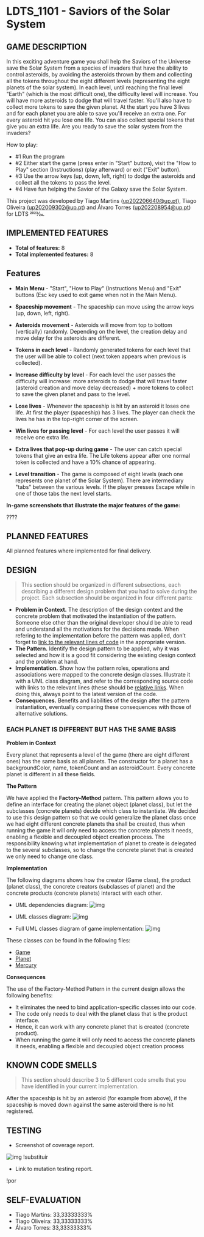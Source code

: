 # LDTS_1101 - Saviors of the Solar System

## GAME DESCRIPTION

In this exciting adventure game you shall help the Saviors of the Universe save the Solar System from a species of invaders that have the ability to control asteroids, by avoiding the asteroids thrown by them and collecting all the tokens throughout the eight different levels (representing the eight planets of the solar system).
In each level, until reaching the final level "Earth" (which is the most difficult one), the difficulty level will increase. You will have more asteroids to dodge that will travel faster. You'll also have to collect more tokens to save the given planet. At the start you have 3 lives and for each planet you are able to save you'll receive an extra one. 
For every asteroid hit you lose one life.
You can also collect special tokens that give you an extra life.
Are you ready to save the solar system from the invaders?

How to play:
- #1 Run the program
- #2 Either start the game (press enter in "Start" button), visit the "How to Play" section (Instructions) (play afterward) or exit ("Exit" button).
- #3 Use the arrow keys (up, down, left, right) to dodge the asteroids and collect all the tokens to pass the level.
- #4 Have fun helping the Savior of the Galaxy save the Solar System.

This project was developed by Tiago Martins (up202206640@up.pt), Tiago Oliveira (up202009302@up.pt) and Álvaro Torres (up202208954@up.pt) for LDTS 2023⁄24.

## IMPLEMENTED FEATURES

- **Total of features:** 8
- **Total implemented features:** 8

## Features

- **Main Menu** - "Start", "How to Play" (Instructions Menu) and "Exit" buttons (Esc key used to exit game when not in the Main Menu).

- **Spaceship movement** - The spaceship can move using the arrow keys (up, down, left, right).

- **Asteroids movement** - Asteroids will move from top to bottom (vertically) randomly. Depending on the level, the creation delay and move delay for the asteroids are different.

- **Tokens in each level** - Randomly generated tokens for each level that the user will be able to collect (next token appears when previous is collected).

- **Increase difficulty by level** - For each level the user passes the difficulty will increase: more asteroids to dodge that will travel faster (asteroid creation and move delay decreased) + more tokens to collect to save the given planet and pass to the level.

- **Lose lives** - Whenever the spaceship is hit by an asteroid it loses one life. At first the player (spaceship) has 3 lives. The player can check the lives he has in the top-right corner of the screen.

- **Win lives for passing level** - For each level the user passes it will receive one extra life.

- **Extra lives that pop-up during game** - The user can catch special tokens that give an extra life. The Life tokens appear after one normal token is collected and have a 10% chance of appearing.

- **Level transition** - The game is composed of eight levels (each one represents one planet of the Solar System). There are intermediary "tabs" between the various levels. If the player presses Escape while in one of those tabs the next level starts.

**In-game screenshots that illustrate the major features of the game:**

????



## PLANNED FEATURES

All planned features where implemented for final delivery.

## DESIGN

> This section should be organized in different subsections, each describing a different design problem that you had to solve during the project. Each subsection should be organized in four different parts:

- **Problem in Context.** The description of the design context and the concrete problem that motivated the instantiation of the pattern. Someone else other than the original developer should be able to read and understand all the motivations for the decisions made. When refering to the implementation before the pattern was applied, don’t forget to [link to the relevant lines of code](https://help.github.com/en/articles/creating-a-permanent-link-to-a-code-snippet) in the appropriate version.
- **The Pattern.** Identify the design pattern to be applied, why it was selected and how it is a good fit considering the existing design context and the problem at hand.
- **Implementation.** Show how the pattern roles, operations and associations were mapped to the concrete design classes. Illustrate it with a UML class diagram, and refer to the corresponding source code with links to the relevant lines (these should be [relative links](https://help.github.com/en/articles/about-readmes#relative-links-and-image-paths-in-readme-files). When doing this, always point to the latest version of the code.
- **Consequences.** Benefits and liabilities of the design after the pattern instantiation, eventually comparing these consequences with those of alternative solutions.


### EACH PLANET IS DIFFERENT BUT HAS THE SAME BASIS

**Problem in Context**

Every planet that represents a level of the game (there are eight different ones) has the same basis as all planets. The constructor for a planet has a backgroundColor, name, tokenCount and an asteroidCount. Every concrete planet is different in all these fields.

**The Pattern**

We have applied the **Factory-Method** pattern. This pattern allows you to define an interface for creating the planet object (planet class), but let the subclasses (concrete planets) decide which class to instantiate. We decided to use this design pattern so that we could generalize the planet class once we had eight different concrete planets tha shall be created, thus when running the game it will only need to access the concrete planets it needs, enabling a flexible and decoupled object creation process. The responsibility knowing what implementation of planet to create is delegated to the several subclasses, so to change the concrete planet that is created we only need to change one class.

**Implementation**

The following diagrams shows how the creator (Game class), the product (planet class), the concrete creators (subclasses of planet) and the concrete products (concrete planets) interact with each other. 

- UML dependencies diagram:
![img](Diagrams/UMLdependencies.png)

- UML classes diagram:
![img](Diagrams/UMLclasses.png)

- Full UML classes diagram of game implementation:
![img](Diagrams/UMLclassesfull.png)

These classes can be found in the following files:

- [Game](Files/Game.java)
- [Planet](Files/Planet.java)
- [Mercury](Files/Mercury.java)

**Consequences**

The use of the Factory-Method Pattern in the current design allows the following benefits:

- It eliminates the need to bind application-specific classes into our code.
- The code only needs to deal with the planet class that is the product interface.
- Hence, it can work with any concrete planet that is created (concrete product).
- When running the game it will only need to access the concrete planets it needs, enabling a flexible and decoupled object creation process

## KNOWN CODE SMELLS

> This section should describe 3 to 5 different code smells that you have identified in your current implementation.

After the spaceship is hit by an asteroid (for example from above), if the spaceship is moved down against the same asteroid there is no hit registered. 

## TESTING

- Screenshot of coverage report.

![img]() !substituir

- Link to mutation testing report.

!por 

## SELF-EVALUATION

- Tiago Martins: 33,33333333%
- Tiago Oliveira: 33,33333333%
- Álvaro Torres: 33,33333333%